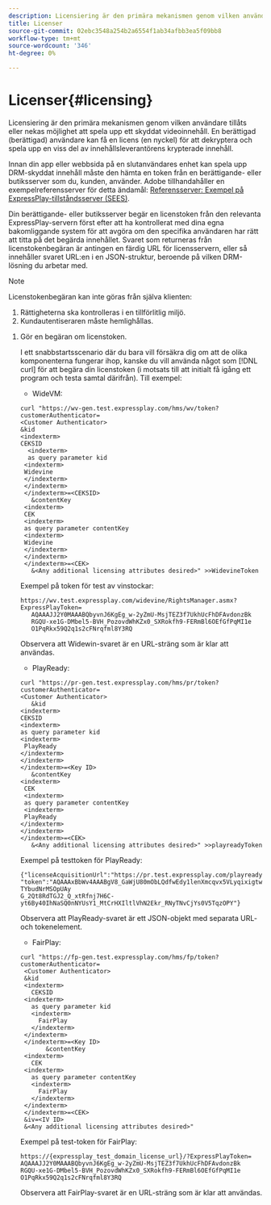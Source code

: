 ```yaml
---
description: Licensiering är den primära mekanismen genom vilken användare tillåts eller nekas möjlighet att spela upp ett skyddat videoinnehåll. En berättigad (berättigad) användare kan få en licens (en nyckel) för att dekryptera och spela upp en viss del av innehållsleverantörens krypterade innehåll.
title: Licenser
source-git-commit: 02ebc3548a254b2a6554f1ab34afbb3ea5f09bb8
workflow-type: tm+mt
source-wordcount: '346'
ht-degree: 0%

---
```


# Licenser{#licensing}

Licensiering är den primära mekanismen genom vilken användare tillåts eller nekas möjlighet att spela upp ett skyddat videoinnehåll. En berättigad (berättigad) användare kan få en licens (en nyckel) för att dekryptera och spela upp en viss del av innehållsleverantörens krypterade innehåll.

Innan din app eller webbsida på en slutanvändares enhet kan spela upp DRM-skyddat innehåll måste den hämta en token från en berättigande- eller butiksserver som du, kunden, använder. Adobe tillhandahåller en exempelreferensserver för detta ändamål: [Referensserver: Exempel på ExpressPlay-tillståndsserver (SEES)](../../multi-drm-workflows/feature-topics/sees-reference-server.md).

Din berättigande- eller butiksserver begär en licenstoken från den relevanta ExpressPlay-servern först efter att ha kontrollerat med dina egna bakomliggande system för att avgöra om den specifika användaren har rätt att titta på det begärda innehållet. Svaret som returneras från licenstokenbegäran är antingen en färdig URL för licensservern, eller så innehåller svaret URL:en i en JSON-struktur, beroende på vilken DRM-lösning du arbetar med.

>[!NOTE]
>
>Licenstokenbegäran kan inte göras från själva klienten:
>1. Rättigheterna ska kontrolleras i en tillförlitlig miljö.
>1. Kundautentiseraren måste hemlighållas.

1. Gör en begäran om licenstoken.

   I ett snabbstartsscenario där du bara vill försäkra dig om att de olika komponenterna fungerar ihop, kanske du vill använda något som [!DNL curl] för att begära din licenstoken (i motsats till att initialt få igång ett program och testa samtal därifrån). Till exempel:

   * WideVM:

   ```
   curl "https://wv-gen.test.expressplay.com/hms/wv/token?customerAuthenticator= 
   <Customer Authenticator> 
   &kid 
   <indexterm>
   CEKSID 
     <indexterm>
     as query parameter kid 
    <indexterm>
    Widevine 
    </indexterm> 
    </indexterm> 
    </indexterm>=<CEKSID> 
      &contentKey 
    <indexterm>
    CEK 
    <indexterm>
    as query parameter contentKey 
    <indexterm>
    Widevine 
    </indexterm> 
    </indexterm> 
    </indexterm>=<CEK> 
      &<Any additional licensing attributes desired>" >>WidevineToken 
   ```

   Exempel på token för test av vinstockar:

   ```
   https://wv.test.expressplay.com/widevine/RightsManager.asmx?ExpressPlayToken= 
      AQAAAJJ2Y0MAAABQbyvnJ6KgEg_w-2yZmU-MsjTEZ3f7UkhUcFhDFAvdonzBk 
      RGQU-xe1G-DMbel5-BVH_PozovdWhKZx0_SXRokfh9-FERmBl6OEfGfPqMI1e 
      O1PqRkx59Q2q1s2cFNrqfml8Y3RQ 
   ```

   Observera att Widewin-svaret är en URL-sträng som är klar att användas.

   * PlayReady:

   ```
   curl "https://pr-gen.test.expressplay.com/hms/pr/token?customerAuthenticator= 
   <Customer Authenticator> 
      &kid 
   <indexterm>
   CEKSID 
   <indexterm>
   as query parameter kid 
   <indexterm>
    PlayReady 
   </indexterm> 
   </indexterm> 
   </indexterm>=<Key ID> 
      &contentKey 
   <indexterm>
    CEK 
    <indexterm>
    as query parameter contentKey 
    <indexterm>
    PlayReady 
   </indexterm> 
   </indexterm> 
   </indexterm>=<CEK> 
      &<Any additional licensing attributes desired>" >>playreadyToken
   ```

   Exempel på testtoken för PlayReady:

   ```
   {"licenseAcquisitionUrl":"https://pr.test.expressplay.com/playready/RightsManager.asmx", 
   "token":"AQAAAxBbWv4AAABgV8_GaWjU80mObLQdfwEdy1lenXmcqvx5VLyqixigtwXLthzjPxq9QDT-TYbudNrMSOpUAy 
   G_2Qt8RdTGJ2_Q_xtRfnj7H6C-yt6By40IhNaSQ0nNYUsY1_MtCrHXIltlVhN2Ekr_RNyTNvCjYs0V5TqzOPY"} 
   ```

   Observera att PlayReady-svaret är ett JSON-objekt med separata URL- och tokenelement.

   * FairPlay:

   ```
   curl "https://fp-gen.test.expressplay.com/hms/fp/token?customerAuthenticator= 
    <Customer Authenticator> 
    &kid 
    <indexterm>
      CEKSID 
    <indexterm>
      as query parameter kid 
      <indexterm>
        FairPlay 
      </indexterm> 
    </indexterm> 
    </indexterm>=<Key ID> 
          &contentKey 
    <indexterm>
      CEK 
    <indexterm>
      as query parameter contentKey 
      <indexterm>
        FairPlay 
      </indexterm> 
    </indexterm> 
    </indexterm>=<CEK> 
    &iv=<IV ID> 
    &<Any additional licensing attributes desired>"
   ```

   Exempel på test-token för FairPlay:

   ```
   https://{expressplay_test_domain_license_url}/?ExpressPlayToken= 
   AQAAAJJ2Y0MAAABQbyvnJ6KgEg_w-2yZmU-MsjTEZ3f7UkhUcFhDFAvdonzBk 
   RGQU-xe1G-DMbel5-BVH_PozovdWhKZx0_SXRokfh9-FERmBl6OEfGfPqMI1e 
   O1PqRkx59Q2q1s2cFNrqfml8Y3RQ
   ```

   Observera att FairPlay-svaret är en URL-sträng som är klar att användas.

